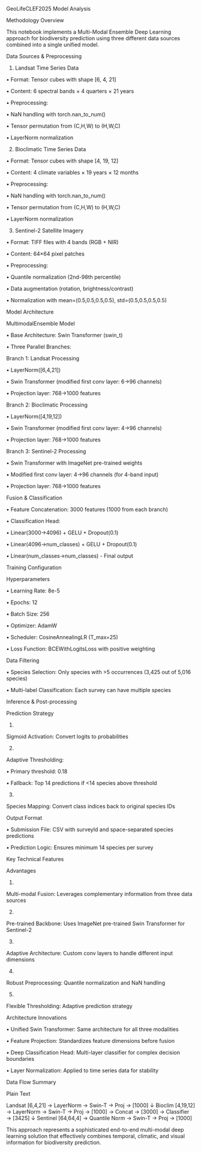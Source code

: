 GeoLifeCLEF2025 Model Analysis

Methodology Overview

This notebook implements a Multi-Modal Ensemble Deep Learning approach for biodiversity prediction using three different data sources combined into a single unified model.

Data Sources & Preprocessing

1. Landsat Time Series Data

•
Format: Tensor cubes with shape [6, 4, 21]

•
Content: 6 spectral bands × 4 quarters × 21 years

•
Preprocessing:

•
NaN handling with torch.nan_to_num()

•
Tensor permutation from (C,H,W) to (H,W,C)

•
LayerNorm normalization



2. Bioclimatic Time Series Data

•
Format: Tensor cubes with shape [4, 19, 12]

•
Content: 4 climate variables × 19 years × 12 months

•
Preprocessing:

•
NaN handling with torch.nan_to_num()

•
Tensor permutation from (C,H,W) to (H,W,C)

•
LayerNorm normalization



3. Sentinel-2 Satellite Imagery

•
Format: TIFF files with 4 bands (RGB + NIR)

•
Content: 64×64 pixel patches

•
Preprocessing:

•
Quantile normalization (2nd-98th percentile)

•
Data augmentation (rotation, brightness/contrast)

•
Normalization with mean=(0.5,0.5,0.5,0.5), std=(0.5,0.5,0.5,0.5)



Model Architecture

MultimodalEnsemble Model

•
Base Architecture: Swin Transformer (swin_t)

•
Three Parallel Branches:

Branch 1: Landsat Processing

•
LayerNorm([6,4,21])

•
Swin Transformer (modified first conv layer: 6→96 channels)

•
Projection layer: 768→1000 features

Branch 2: Bioclimatic Processing

•
LayerNorm([4,19,12])

•
Swin Transformer (modified first conv layer: 4→96 channels)

•
Projection layer: 768→1000 features

Branch 3: Sentinel-2 Processing

•
Swin Transformer with ImageNet pre-trained weights

•
Modified first conv layer: 4→96 channels (for 4-band input)

•
Projection layer: 768→1000 features

Fusion & Classification

•
Feature Concatenation: 3000 features (1000 from each branch)

•
Classification Head:

•
Linear(3000→4096) + GELU + Dropout(0.1)

•
Linear(4096→num_classes) + GELU + Dropout(0.1)

•
Linear(num_classes→num_classes) - Final output



Training Configuration

Hyperparameters

•
Learning Rate: 8e-5

•
Epochs: 12

•
Batch Size: 256

•
Optimizer: AdamW

•
Scheduler: CosineAnnealingLR (T_max=25)

•
Loss Function: BCEWithLogitsLoss with positive weighting

Data Filtering

•
Species Selection: Only species with >5 occurrences (3,425 out of 5,016 species)

•
Multi-label Classification: Each survey can have multiple species

Inference & Post-processing

Prediction Strategy

1.
Sigmoid Activation: Convert logits to probabilities

2.
Adaptive Thresholding:

•
Primary threshold: 0.18

•
Fallback: Top 14 predictions if <14 species above threshold



3.
Species Mapping: Convert class indices back to original species IDs

Output Format

•
Submission File: CSV with surveyId and space-separated species predictions

•
Prediction Logic: Ensures minimum 14 species per survey

Key Technical Features

Advantages

1.
Multi-modal Fusion: Leverages complementary information from three data sources

2.
Pre-trained Backbone: Uses ImageNet pre-trained Swin Transformer for Sentinel-2

3.
Adaptive Architecture: Custom conv layers to handle different input dimensions

4.
Robust Preprocessing: Quantile normalization and NaN handling

5.
Flexible Thresholding: Adaptive prediction strategy

Architecture Innovations

•
Unified Swin Transformer: Same architecture for all three modalities

•
Feature Projection: Standardizes feature dimensions before fusion

•
Deep Classification Head: Multi-layer classifier for complex decision boundaries

•
Layer Normalization: Applied to time series data for stability

Data Flow Summary

Plain Text


Landsat [6,4,21] → LayerNorm → Swin-T → Proj → [1000]
                                                    ↓
Bioclim [4,19,12] → LayerNorm → Swin-T → Proj → [1000] → Concat → [3000] → Classifier → [3425]
                                                    ↓
Sentinel [64,64,4] → Quantile Norm → Swin-T → Proj → [1000]


This approach represents a sophisticated end-to-end multi-modal deep learning solution that effectively combines temporal, climatic, and visual information for biodiversity prediction.

